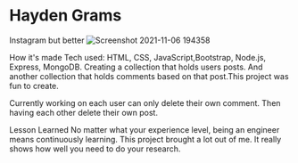 # Hayden Grams
Instagram but better
![Screenshot 2021-11-06 194358](https://user-images.githubusercontent.com/88953222/140627125-ea4709e1-b200-4614-9e36-68bcc7ae3de2.png)

How it's made Tech used: HTML, CSS, JavaScript,Bootstrap, Node.js, Express, MongoDB. Creating a collection that holds users posts. And another collection that holds comments based on that post.This project was fun to create.

Currently working on each user can only delete their own comment. Then having each other delete their own post.

Lesson Learned No matter what your experience level, being an engineer means continuously learning. This project brought a lot out of me. It really shows how well you need to do your research.
